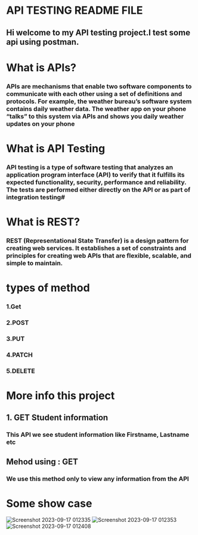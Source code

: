 # API TESTING README FILE
## Hi welcome to my API testing project.I test some api using postman.

# What is APIs?
### APIs are mechanisms that enable two software components to communicate with each other using a set of definitions and protocols. For example, the weather bureau’s software system contains daily weather data. The weather app on your phone “talks” to this system via APIs and shows you daily weather updates on your phone

# What is API Testing
### API testing is a type of software testing that analyzes an application program interface (API) to verify that it fulfills its expected functionality, security, performance and reliability. The tests are performed either directly on the API or as part of integration testing#  # 
# What is REST?
### REST (Representational State Transfer) is a design pattern for creating web services. It establishes a set of constraints and principles for creating web APIs that are flexible, scalable, and simple to maintain.

# types of method 
### 1.Get
### 2.POST
### 3.PUT
### 4.PATCH
### 5.DELETE

# More info this project
## 1. GET Student information 
### This API we see student information like Firstname, Lastname etc
## Mehod using : GET
### We use this method only to view any information from the API
# Some show case 
![Screenshot 2023-09-17 012335](https://github.com/srejonshuvo/Apitestingproject/assets/51881295/f21f6ac8-2f54-440e-be2f-4236c96b2b85)
![Screenshot 2023-09-17 012353](https://github.com/srejonshuvo/Apitestingproject/assets/51881295/6973f754-fb5f-46f0-8361-59ae12148074)
![Screenshot 2023-09-17 012408](https://github.com/srejonshuvo/Apitestingproject/assets/51881295/ab9fc8bf-c355-4786-9d53-4f2659f34994)

